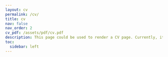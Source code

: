 ```yaml
---
layout: cv
permalink: /cv/
title: cv
nav: false
nav_order: 2
cv_pdf: /assets/pdf/cv.pdf
description: This page could be used to render a CV page. Currently, it is just used to read the link of the pdf version of the CV.
toc:
  sidebar: left
---
```

